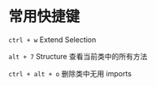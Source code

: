 # 常用快捷键

`ctrl + w` Extend Selection 

`alt + 7` Structure 查看当前类中的所有方法

`ctrl + alt + o` 删除类中无用 imports